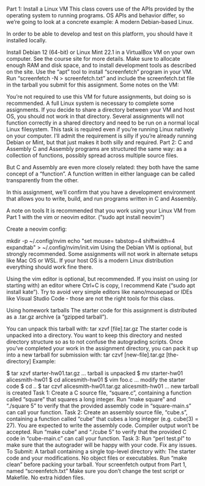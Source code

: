 Part 1: Install a Linux VM
This class covers use of the APIs provided by the operating system to running programs. OS APIs and behavior differ, so we’re going to look at a concrete example: A modern Debian-based Linux.

In order to be able to develop and test on this platform, you should have it installed locally.

Install Debian 12 (64-bit) or Linux Mint 22.1 in a VirtualBox VM on your own computer.
See the course site for more details.
Make sure to allocate enough RAM and disk space, and to install development tools as described on the site.
Use the “apt” tool to install “screenfetch” program in your VM.
Run “screenfetch -N > screenfetch.txt” and include the screenfetch.txt file in the tarball you submit for this assignment.
Some notes on the VM:

You’re not required to use this VM for future assignments, but doing so is recommended. A full Linux system is necessary to complete some assignments.
If you decide to share a directory between your VM and host OS, you should not work in that directory. Several assignments will not function correctly in a shared directory and need to be run on a normal local Linux filesystem.
This task is required even if you’re running Linux natively on your computer. I’ll admit the requirement is silly if you’re already running Debian or Mint, but that just makes it both silly and required.
Part 2: C and Assembly
C and Assembly programs are structured the same way: as a collection of functions, possibly spread across multiple source files.

But C and Assembly are even more closely related: they both have the same concept of a “function”. A function written in either language can be called transparently from the other.

In this assignment, we’ll confirm that you have a development environment that allows you to write, build, and run programs written in C and Assembly.

A note on tools
It is recommended that you work using your Linux VM from Part 1 with the vim or neovim editor. (“sudo apt install neovim”)

Create a neovim config:

mkdir -p ~/.config/nvim
echo "set mouse= tabstop=4 shiftwidth=4 expandtab" > ~/.config/nvim/init.vim
Using the Debian VM is optional, but strongly recommended. Some assignments will not work in alternate setups like Mac OS or WSL. If your host OS is a modern Linux distribution everything should work fine there.

Using the vim editor is optional, but recommended. If you insist on using (or starting with) an editor where Ctrl+C is copy, I recommend Kate (“sudo apt install kate”). Try to avoid very simple editors like nano/mousepad or IDEs like Visual Studio Code - those are not the right tools for this class.

Using homework tarballs
The starter code for this assignment is distributed as a .tar.gz archive (a “gzipped tarball”).

You can unpack this tarball with: tar xzvf [file].tar.gz
The starter code is unpacked into a directory. You want to keep this directory and nested directory structure so as to not confuse the autograding scripts.
Once you’ve completed your work in the assignment directory, you can pack it up into a new tarball for submission with: tar czvf [new-file].tar.gz [the-directory]
Example:

$ tar xzvf starter-hw01.tar.gz
... tarball is unpacked
$ mv starter-hw01 alicesmith-hw01
$ cd alicesmith-hw01
$ vim foo.c
... modify the starter code
$ cd ..
$ tar czvf alicesmith-hw01.tar.gz alicesmith-hw01
... new tarball is created
Task 1:
Create a C source file, “square.c”, containing a function called “square” that squares a long integer.
Run “make square” and “./square 5” to verify that the provided assembly code in “square-main.s” can call your function.
Task 2:
Create an assembly source file, “cube.s”, containing a function called “cube” that cubes a long integer (e.g. cube(3) = 27).
You are expected to write the assembly code. Compiler output won’t be accepted.
Run “make cube” and “./cube 5” to verify that the provided C code in “cube-main.c” can call your function.
Task 3:
Run “perl test.pl” to make sure that the autograder will be happy with your code. Fix any issues.
To Submit:
A tarball containing a single top-level directory with:
The starter code and your modifications.
No object files or executables. Run “make clean” before packing your tarball.
Your screenfetch output from Part 1, named “screenfetch.txt”
Make sure you don’t change the test script or Makefile.
No extra hidden files.
